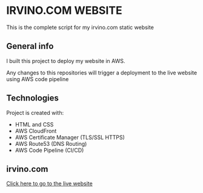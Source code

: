 # IRVINO.COM WEBSITE

This is the complete script for my irvino.com static website

## General info

I built this project to deploy my website in AWS.

Any changes to this repositories will trigger a deployment to the live website using AWS code pipeline


## Technologies
Project is created with:
* HTML and CSS
* AWS CloudFront
* AWS Certificate Manager (TLS/SSL HTTPS)
* AWS Route53 (DNS Routing)
* AWS Code Pipeline (CI/CD)


## irvino.com

[Click here to go to the live website](https://irvino.com)


